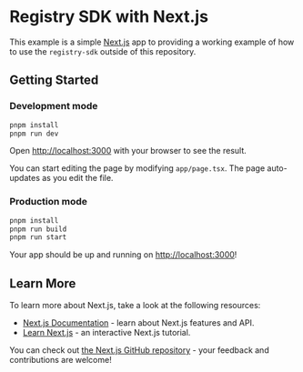 # Registry SDK with Next.js

This example is a simple [Next.js](https://nextjs.org/) app to providing a working example of how to use the `registry-sdk` outside of 
this repository.  

## Getting Started

### Development mode
```bash
pnpm install
pnpm run dev
```

Open [http://localhost:3000](http://localhost:3000) with your browser to see the result.

You can start editing the page by modifying `app/page.tsx`. The page auto-updates as you edit the file.

### Production mode

```bash
pnpm install
pnpm run build
pnpm run start
```

Your app should be up and running on [http://localhost:3000](http://localhost:3000)!


## Learn More

To learn more about Next.js, take a look at the following resources:

- [Next.js Documentation](https://nextjs.org/docs) - learn about Next.js features and API.
- [Learn Next.js](https://nextjs.org/learn) - an interactive Next.js tutorial.

You can check out [the Next.js GitHub repository](https://github.com/vercel/next.js/) - your feedback and contributions are welcome!
